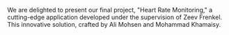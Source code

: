 We are delighted to present our final project, "Heart Rate Monitoring," a cutting-edge application developed under the supervision of Zeev Frenkel. This innovative solution, crafted by Ali Mohsen and Mohammad Khamaisy.
